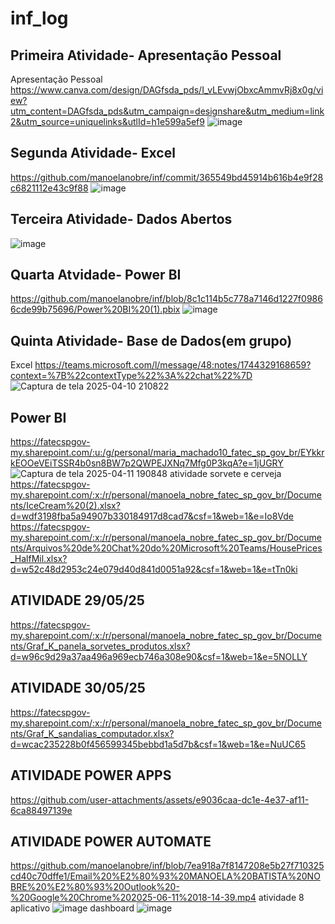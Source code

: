 # inf_log
## Primeira Atividade- Apresentação Pessoal
Apresentação Pessoal
https://www.canva.com/design/DAGfsda_pds/I_vLEvwjObxcAmmvRj8x0g/view?utm_content=DAGfsda_pds&utm_campaign=designshare&utm_medium=link2&utm_source=uniquelinks&utlId=h1e599a5ef9 
![image](https://github.com/user-attachments/assets/aead830c-2cf3-4c11-80d0-45d13d7ee9de)
## Segunda Atividade- Excel
https://github.com/manoelanobre/inf/commit/365549bd45914b616b4e9f28c6821112e43c9f88
![image](https://github.com/user-attachments/assets/dff9968f-db8a-4de9-a09e-00d2a871d31a)
## Terceira Atividade- Dados Abertos
![image](https://github.com/user-attachments/assets/e8e13703-01af-4f55-98d5-b110defcd409)
## Quarta Atvidade- Power BI
https://github.com/manoelanobre/inf/blob/8c1c114b5c778a7146d1227f09866cde99b75696/Power%20BI%20(1).pbix
![image](https://github.com/user-attachments/assets/adc56500-7587-43a4-8d2e-63f40841fe57)
## Quinta Atividade- Base de Dados(em grupo)
Excel
https://teams.microsoft.com/l/message/48:notes/1744329168659?context=%7B%22contextType%22%3A%22chat%22%7D
![Captura de tela 2025-04-10 210822](https://github.com/user-attachments/assets/9176539b-549c-48ab-8a8b-258164854dee)
## Power BI
https://fatecspgov-my.sharepoint.com/:u:/g/personal/maria_machado10_fatec_sp_gov_br/EYkkrkEOOeVEiTSSR4b0sn8BW7p2QWPEJXNq7Mfg0P3kqA?e=1jUGRY
![Captura de tela 2025-04-11 190848](https://github.com/user-attachments/assets/c5af103c-627b-4942-86ce-e137c8bd3178)
atividade sorvete e cerveja
https://fatecspgov-my.sharepoint.com/:x:/r/personal/manoela_nobre_fatec_sp_gov_br/Documents/IceCream%20(2).xlsx?d=wdf3198fba5a94907b330184917d8cad7&csf=1&web=1&e=Io8Vde
https://fatecspgov-my.sharepoint.com/:x:/r/personal/manoela_nobre_fatec_sp_gov_br/Documents/Arquivos%20de%20Chat%20do%20Microsoft%20Teams/HousePrices_HalfMil.xlsx?d=w52c48d2953c24e079d40d841d0051a92&csf=1&web=1&e=tTn0ki
## ATIVIDADE 29/05/25
https://fatecspgov-my.sharepoint.com/:x:/r/personal/manoela_nobre_fatec_sp_gov_br/Documents/Graf_K_panela_sorvetes_produtos.xlsx?d=w96c9d29a37aa496a969ecb746a308e90&csf=1&web=1&e=5NOLLY
## ATIVIDADE 30/05/25
https://fatecspgov-my.sharepoint.com/:x:/r/personal/manoela_nobre_fatec_sp_gov_br/Documents/Graf_K_sandalias_computador.xlsx?d=wcac235228b0f456599345bebbd1a5d7b&csf=1&web=1&e=NuUC65
## ATIVIDADE POWER APPS 
https://github.com/user-attachments/assets/e9036caa-dc1e-4e37-af11-6ca88497139e
## ATIVIDADE POWER AUTOMATE
https://github.com/manoelanobre/inf/blob/7ea918a7f8147208e5b27f710325cd40c70dffe1/Email%20%E2%80%93%20MANOELA%20BATISTA%20NOBRE%20%E2%80%93%20Outlook%20-%20Google%20Chrome%202025-06-11%2018-14-39.mp4
atividade 8
aplicativo 
![image](https://github.com/user-attachments/assets/216af097-4f12-44eb-b69d-4892d857c4a8)
dashboard
![image](https://github.com/user-attachments/assets/4c1a2681-16a9-4f6e-a87d-bfce64aed902)

